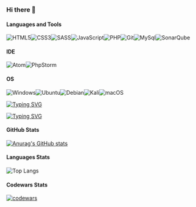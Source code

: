 ### Hi there 👋

#### Languages and Tools

![HTML5](https://img.shields.io/badge/-HTML5-2C1F2D?style=for-the-badge&logo=HTML5)![CSS3](https://img.shields.io/badge/-CSS3-2C1F2D?style=for-the-badge&logo=CSS3)![SASS](https://img.shields.io/badge/-SASS-2C1F2D?style=for-the-badge&logo=SASS)![JavaScript](https://img.shields.io/badge/-JavaScript-2C1F2D?style=for-the-badge&logo=JavaScript)![PHP](https://img.shields.io/badge/-PHP-2C1F2D?style=for-the-badge&logo=PHP)![Git](https://img.shields.io/badge/-Git-2C1F2D?style=for-the-badge&logo=Git)![MySql](https://img.shields.io/badge/-MySql-2C1F2D?style=for-the-badge&logo=MySql)![SonarQube](https://img.shields.io/badge/Sonarqube-5190cf?style=for-the-badge&logo=sonarqube&logoColor=white)

#### IDE

![Atom](https://img.shields.io/badge/Atom-%2366595C.svg?style=for-the-badge&logo=atom&logoColor=white)![PhpStorm](http://img.shields.io/badge/-PHPStorm-181717?style=for-the-badge&logo=phpstorm&logoColor=white)

#### OS

![Windows](https://img.shields.io/badge/Windows-0078D6?style=for-the-badge&logo=windows&logoColor=white)![Ubuntu](https://img.shields.io/badge/Ubuntu-E95420?style=for-the-badge&logo=ubuntu&logoColor=white)![Debian](https://img.shields.io/badge/Debian-D70A53?style=for-the-badge&logo=debian&logoColor=white)![Kali](https://img.shields.io/badge/Kali-268BEE?style=for-the-badge&logo=kalilinux&logoColor=white)![macOS](https://img.shields.io/badge/mac%20os-000000?style=for-the-badge&logo=macos&logoColor=F0F0F0)

[![Typing SVG](https://readme-typing-svg.demolab.com?font=Fira+Code&pause=8000&color=FFFFFF&random=false&width=435&lines=cat+%2Fabout_me.txt)](https://git.io/typing-svg)

[![Typing SVG](https://readme-typing-svg.demolab.com?font=Fira+Code&pause=10000&color=FFFFFF&random=false&width=470&lines=I+am+a+backend+programmer+in+the+PHP;I+am+also+studying+information+security)](https://git.io/typing-svg)

#### GitHub Stats

[![Anurag's GitHub stats](https://github-readme-stats.vercel.app/api?username=NikolaiProgramist)](https://github.com/anuraghazra/github-readme-stats&show_icons=true&theme=dark)

#### Languages Stats

![Top Langs](https://github-readme-stats.vercel.app/api/top-langs/?username=NikolaiProgramist
)

#### Codewars Stats

[![codewars](https://www.codewars.com/users/username/badges/large)](https://www.codewars.com/users/Nikolai_PRO_1)
